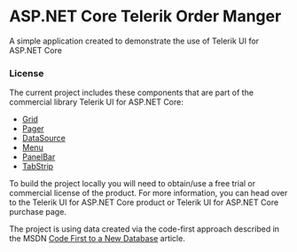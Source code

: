 # ASP.NET Core Telerik Order Manger

A simple application created to demonstrate the use of Telerik UI for ASP.NET Core

### License

The current project includes these components that are part of the commercial library Telerik UI for ASP.NET Core:
- [Grid](https://docs.telerik.com/aspnet-core/html-helpers/data-management/grid/overview)
- [Pager](https://docs.telerik.com/aspnet-core/html-helpers/data-management/pager/overview)
- [DataSource](https://docs.telerik.com/aspnet-core/html-helpers/datasource/overview)
- [Menu](https://docs.telerik.com/aspnet-core/html-helpers/navigation/menu/overview)
- [PanelBar](https://docs.telerik.com/aspnet-core/html-helpers/navigation/panelbar/overview)
- [TabStrip](https://docs.telerik.com/aspnet-core/html-helpers/navigation/tabstrip/overview)


To build the project locally you will need to obtain/use a free trial or commercial license of the product. For more information, you can head over to the Telerik UI for ASP.NET Core product or Telerik UI for ASP.NET Core purchase page.

The project is using data created via the code-first approach described in the MSDN [Code First to a New Database](https://docs.microsoft.com/en-us/ef/ef6/modeling/code-first/workflows/new-database) article.
